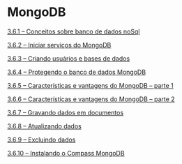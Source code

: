 # MongoDB

[3.6.1 – Conceitos sobre banco de dados noSql](/mongoDB/markdown/aula-3.6.1.md)

[3.6.2 – Iniciar serviços do MongoDB](/mongoDB/markdown/aula-3.6.2.md)

[3.6.3 – Criando usuários e bases de dados](/mongoDB/markdown/aula-3.6.3.md)

[3.6.4 – Protegendo o banco de dados MongoDB](/mongoDB/markdown/aula-3.6.4.md)

[3.6.5 – Características e vantagens do MongoDB – parte 1](/mongoDB/markdown/aula-3.6.5.md)

[3.6.6 – Características e vantagens do MongoDB – parte 2](/mongoDB/markdown/aula-3.6.6.md)

[3.6.7 – Gravando dados em documentos](/mongoDB/markdown/aula-3.6.7.md)

[3.6.8 – Atualizando dados](/mongoDB/markdown/aula-3.6.8.md)

[3.6.9 – Excluindo dados](/mongoDB/markdown/aula-3.6.9.md)

[3.6.10 – Instalando o Compass MongoDB](/mongoDB/markdown/aula-3.6.10.md)

[]()

[]()

[]()

[]()

[]()